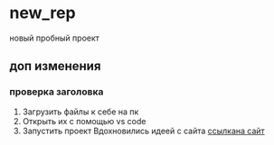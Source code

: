 # new_rep
новый пробный проект
## доп изменения ##
### проверка заголовка ###
1. Загрузить файлы к себе на пк
2. Открыть их с помощью vs code
3. Запустить проект
Вдохновились идеей с сайта [ссылкана сайт](https://www.google.com/)
